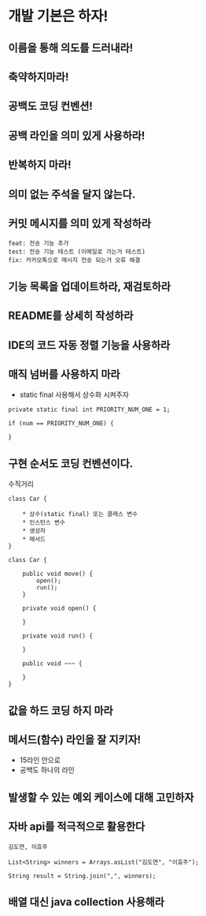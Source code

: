 # 개발 기본은 하자!

## 이름을 통해 의도를 드러내라!

## 축약하지마라!

## 공백도 코딩 컨벤션!

## 공백 라인을 의미 있게 사용하라!

## 반복하지 마라!

## 의미 없는 주석을 달지 않는다.

## 커밋 메시지를 의미 있게 작성하라
```
feat: 전송 기능 추가
test: 전송 기능 테스트 (이메일로 가는거 테스트)
fix: 카카오톡으로 메시지 전송 되는거 오류 해결
```

## 기능 목록을 업데이트하라, 재검토하라

## README를 상세히 작성하라

## IDE의 코드 자동 정렬 기능을 사용하라

## 매직 넘버를 사용하지 마라

* static final 사용해서 상수화 시켜주자

```java=
private static final int PRIORITY_NUM_ONE = 1;

if (num == PRIORITY_NUM_ONE) {
	
}
```

## 구현 순서도 코딩 컨벤션이다.

수직거리

```java=
class Car {
	
	* 상수(static final) 또는 클래스 변수
	* 인스턴스 변수
	* 생성자
	* 메서드
}
```

```java=
class Car {
	
	public void move() {
		open();
		run();
	}
	
	private void open() {
		
	}
	
	private void run() {
		
	}
	
	public void ~~~ {
		
	}
}
```

## 값을 하드 코딩 하지 마라

## 메서드(함수) 라인을 잘 지키자!

* 15라인 안으로
* 공백도 하나의 라인

## 발생할 수 있는 예외 케이스에 대해 고민하자

## 자바 api를 적극적으로 활용한다

```java=
김도연, 이효주

List<String> winners = Arrays.asList("김도연", "이효주");

String result = String.join(",", winners);
```

## 배열 대신 java collection 사용해라
